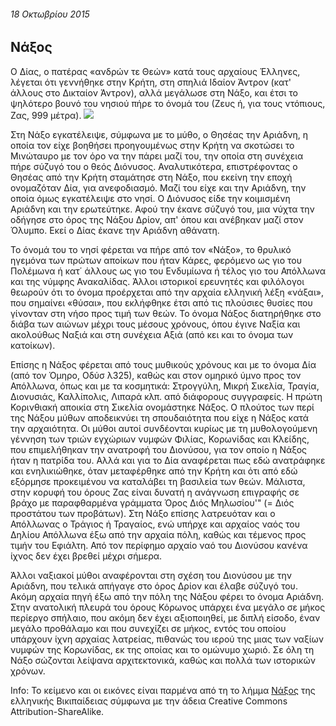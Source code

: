 ###### 18 Οκτωβρίου 2015

## Νάξος

O Δίας, ο πατέρας «ανδρών τε Θεών» κατά τους αρχαίους Έλληνες, λέγεται ότι γεννήθηκε στην Κρήτη, στη σπηλιά Ιδαίον Άντρον (κατ' άλλους στο Δικταίον Άντρον), αλλά μεγάλωσε στη Νάξο, και έτσι το ψηλότερο βουνό του νησιού πήρε το όνομά του (Ζευς ή, για τους ντόπιους, Ζας, 999 μέτρα). 
![](https://upload.wikimedia.org/wikipedia/commons/thumb/b/be/Titian_Bacchus_and_Ariadne.jpg/265px-Titian_Bacchus_and_Ariadne.jpg)

Στη Νάξο εγκατέλειψε, σύμφωνα με το μύθο, ο Θησέας την Αριάδνη, η οποία τον είχε βοηθήσει προηγουμένως στην Κρήτη να σκοτώσει το Μινώταυρο με τον όρο να την πάρει μαζί του, την οποία στη συνέχεια πήρε σύζυγό του ο θεός Διόνυσος. Αναλυτικότερα, επιστρέφοντας ο Θησέας από την Κρήτη σταμάτησε στη Νάξο, που εκείνη την εποχή ονομαζόταν Δία, για ανεφοδιασμό. Μαζί του είχε και την Αριάδνη, την οποία όμως εγκατέλειψε στο νησί. Ο Διόνυσος είδε την κοιμισμένη Αριάδνη και την ερωτεύτηκε. Αφού την έκανε σύζυγό του, μια νύχτα την οδήγησε στο όρος της Νάξου Δρίον, απ' όπου και ανέβηκαν μαζί στον Όλυμπο. Εκεί ο Δίας έκανε την Αριάδνη αθάνατη.

Το όνομά του το νησί φέρεται να πήρε από τον «Νάξο», το θρυλικό ηγεμόνα των πρώτων αποίκων που ήταν Κάρες, φερόμενο ως γιο του Πολέμωνα ή κατ΄ άλλους ως γιο του Ενδυμίωνα ή τέλος γιο του Απόλλωνα και της νύμφης Ανακαλίδας. Άλλοι ιστορικοί ερευνητές και φιλόλογοι θεωρούν ότι το όνομα προέρχεται από την αρχαία ελληνική λέξη «νάξαι», που σημαίνει «θύσαι», που εκλήφθηκε έτσι από τις πλούσιες θυσίες που γίνονταν στη νήσο προς τιμή των θεών. Το όνομα Νάξος διατηρήθηκε στο διάβα των αιώνων μέχρι τους μέσους χρόνους, όπου έγινε Ναξία και ακολούθως Ναξιά και στη συνέχεια Αξιά (από κει και το όνομα των κατοίκων).

Επίσης η Νάξος φέρεται από τους μυθικούς χρόνους και με το όνομα Δία (από τον Όμηρο, Οδύσ λ325), καθώς και στον ομηρικό ύμνο προς τον Απόλλωνα, όπως και με τα κοσμητικά: Στρογγύλη, Μικρή Σικελία, Τραγία, Διονυσιάς, Καλλίπολις, Λιπαρά κλπ. από διάφορους συγγραφείς. Η πρώτη Κορινθιακή αποικία στη Σικελία ονομάστηκε Νάξος. Ο πλούτος των περί της Νάξου μύθων αποδεικνύει τη σπουδαιότητα που είχε η Νάξος κατά την αρχαιότητα. Οι μύθοι αυτοί συνδέονται κυρίως με τη μυθολογούμενη γέννηση των τριών εγχώριων νυμφών Φιλίας, Κορωνίδας και Κλείδης, που επιμελήθηκαν την ανατροφή του Διονύσου, για τον οποίο η Νάξος ήταν η πατρίδα του. Αλλά και για το Δία αναφέρεται πως εδώ ανατράφηκε και ενηλικιώθηκε, όταν μεταφέρθηκε από την Κρήτη και ότι από εδώ εξόρμησε προκειμένου να καταλάβει τη βασιλεία των θεών. Μάλιστα, στην κορυφή του όρους Ζας είναι δυνατή η ανάγνωση επιγραφής σε βράχο με παραφθαρμένα γράμματα Όρος Διός Μηλωσίου'" (= Διός προστάτου των προβάτων). Στη Νάξο επίσης λατρευόταν και ο Απόλλωνας ο Τράγιος ή Τραγαίος, ενώ υπήρχε και αρχαίος ναός του Δηλίου Απόλλωνα έξω από την αρχαία πόλη, καθώς και τέμενος προς τιμήν του Εφιάλτη. Από τον περίφημο αρχαίο ναό του Διονύσου κανένα ίχνος δεν έχει βρεθεί μέχρι σήμερα.

Άλλοι ναξιακοί μύθοι αναφέρονται στη σχέση του Διονύσου με την Αριάδνη, που τελικά απήγαγε στο όρος Δρίον και έλαβε σύζυγό του. Ακόμη αρχαία πηγή έξω από την πόλη της Νάξου φέρει το όνομα Αριάδνη. Στην ανατολική πλευρά του όρους Κόρωνος υπάρχει ένα μεγάλο σε μήκος περίεργο σπήλαιο, που ακόμη δεν έχει αξιοποιηθεί, με διπλή είσοδο, έναν μεγάλο προθάλαμο και που συνεχίζει σε μήκος, εντός του οποίου υπάρχουν ίχνη αρχαίας λατρείας, πιθανώς του ιερού της μιας των ναξίων νυμφών της Κορωνίδας, εκ της οποίας και το ομώνυμο χωριό. Σε όλη τη Νάξο σώζονται λείψανα αρχιτεκτονικά, καθώς και πολλά των ιστορικών χρόνων.

Info: Το κείμενο και οι εικόνες είναι παρμένα από τη το λήμμα [Νάξος](https://el.wikipedia.org/wiki/%CE%9D%CE%AC%CE%BE%CE%BF%CF%82) της ελληνικής Βικιπαίδειας σύμφωνα με την άδεια Creative Commons Attribution-ShareAlike.
